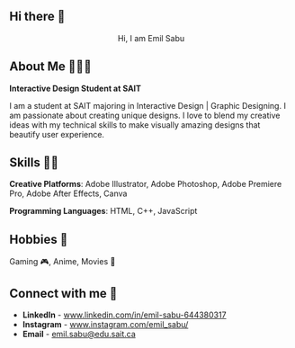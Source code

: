 ## Hi there 👋

<p style="text-align:center"> Hi, I am Emil Sabu </p>

## About Me 🙋🏻‍♂️

**Interactive Design Student at SAIT**

I am a student at SAIT majoring in Interactive Design | Graphic Designing. I am passionate about creating unique designs. I love to blend my creative ideas with my technical skills to make visually amazing designs that beautify user experience.

## Skills 👨‍💻

**Creative Platforms**: Adobe Illustrator, Adobe Photoshop, Adobe Premiere Pro, Adobe After Effects, Canva

**Programming Languages**: HTML, C++, JavaScript


## Hobbies 🍿 

Gaming 🎮, Anime, Movies 🎥

## Connect with me 📱

- **LinkedIn** - www.linkedin.com/in/emil-sabu-644380317
- **Instagram** - www.instagram.com/emil_sabu/
- **Email** - emil.sabu@edu.sait.ca